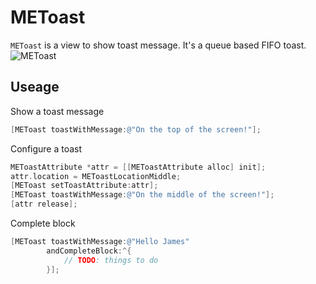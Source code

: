 # METoast

`METoast` is a view to show toast message. It's a queue based FIFO toast.
![METoast](http://i39.tinypic.com/5ueruo.png)

## Useage ##

Show a toast message
```Objective-c
[METoast toastWithMessage:@"On the top of the screen!"];
```
Configure a toast
```Objective-c
METoastAttribute *attr = [[METoastAttribute alloc] init];
attr.location = METoastLocationMiddle;
[METoast setToastAttribute:attr];
[METoast toastWithMessage:@"On the middle of the screen!"];
[attr release];
```
Complete block
```Objective-c
[METoast toastWithMessage:@"Hello James"
    	andCompleteBlock:^{
    		// TODO: things to do
        }];
```